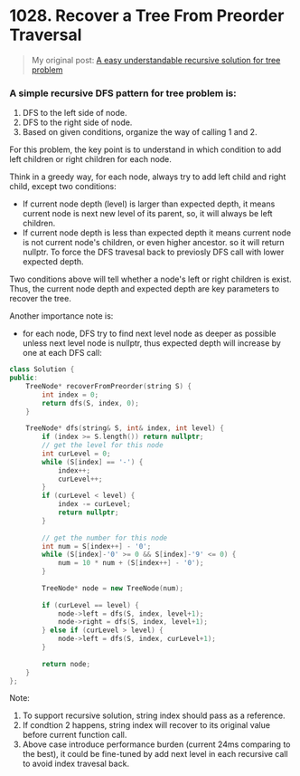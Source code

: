 # 1028. Recover a Tree From Preorder Traversal

> My original post: [A easy understandable recursive solution for tree problem](https://leetcode.com/problems/recover-a-tree-from-preorder-traversal/discuss/276633/a-easy-understandable-recursive-solution-for-tree-problem)

### A simple recursive DFS pattern for tree problem is:

1. DFS to the left side of node.
2. DFS to the right side of node.
3. Based on given conditions, organize the way of calling 1 and 2.

For this problem, the key point is to understand in which condition to add left children or right children for each node.

Think in a greedy way, for each node, always try to add left child and right child, except two conditions:

* If current node depth (level) is larger than expected depth, it means current node is next new level of its parent, so, it will always be left children.
* If current node depth is less than expected depth it means current node is not current node's children, or even higher ancestor. so it will return nullptr. To force the DFS travesal back to previosly DFS call with lower expected depth.

Two conditions above will tell whether a node's left or right children is exist. Thus, the current node depth and expected depth are key parameters to recover the tree.

Another importance note is: 
* for each node, DFS try to find next level node as deeper as possible unless next level node is nullptr, thus expected depth will increase by one at each DFS call:

```cpp
class Solution {
public:
    TreeNode* recoverFromPreorder(string S) {
        int index = 0;
        return dfs(S, index, 0);
    }
    
    TreeNode* dfs(string& S, int& index, int level) {
        if (index >= S.length()) return nullptr;
        // get the level for this node
        int curLevel = 0;
        while (S[index] == '-') {
            index++;
            curLevel++;
        }
        if (curLevel < level) {
            index -= curLevel;
            return nullptr;
        }
        
        // get the number for this node
        int num = S[index++] - '0';
        while (S[index]-'0' >= 0 && S[index]-'9' <= 0) {
            num = 10 * num + (S[index++] - '0');
        }
        
        TreeNode* node = new TreeNode(num);
        
        if (curLevel == level) {
            node->left = dfs(S, index, level+1);
            node->right = dfs(S, index, level+1);
        } else if (curLevel > level) {
            node->left = dfs(S, index, curLevel+1);
        }
        
        return node;
    }
};
```

Note:

1. To support recursive solution, string index should pass as a reference.
2. If condtion 2 happens, string index will recover to its original value before current function call.
3. Above case introduce performance burden (current 24ms comparing to the best), it could be fine-tuned by add next level in each recursive call to avoid index travesal back.


